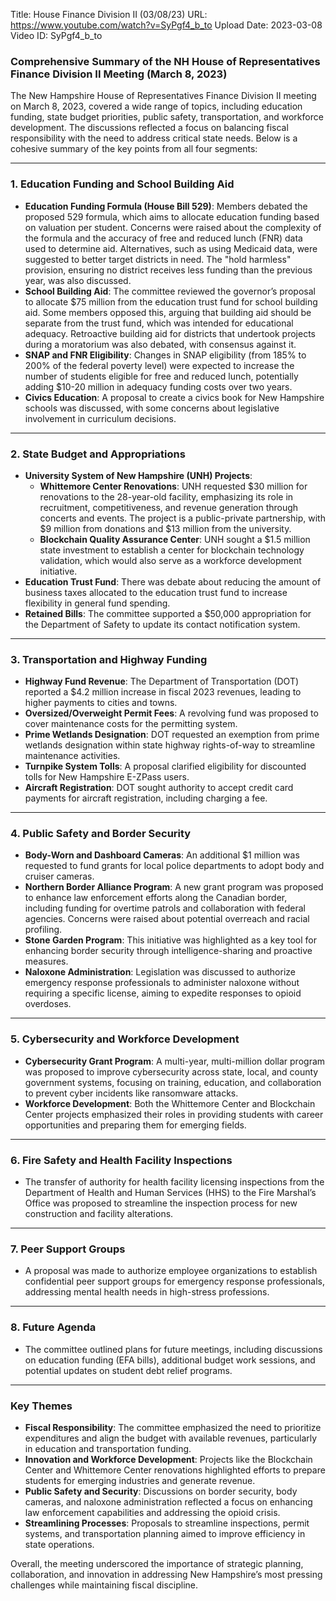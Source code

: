Title: House Finance Division II (03/08/23)
URL: https://www.youtube.com/watch?v=SyPgf4_b_to
Upload Date: 2023-03-08
Video ID: SyPgf4_b_to

### Comprehensive Summary of the NH House of Representatives Finance Division II Meeting (March 8, 2023)

The New Hampshire House of Representatives Finance Division II meeting on March 8, 2023, covered a wide range of topics, including education funding, state budget priorities, public safety, transportation, and workforce development. The discussions reflected a focus on balancing fiscal responsibility with the need to address critical state needs. Below is a cohesive summary of the key points from all four segments:

---

### **1. Education Funding and School Building Aid**
- **Education Funding Formula (House Bill 529)**: Members debated the proposed 529 formula, which aims to allocate education funding based on valuation per student. Concerns were raised about the complexity of the formula and the accuracy of free and reduced lunch (FNR) data used to determine aid. Alternatives, such as using Medicaid data, were suggested to better target districts in need. The "hold harmless" provision, ensuring no district receives less funding than the previous year, was also discussed.
- **School Building Aid**: The committee reviewed the governor’s proposal to allocate $75 million from the education trust fund for school building aid. Some members opposed this, arguing that building aid should be separate from the trust fund, which was intended for educational adequacy. Retroactive building aid for districts that undertook projects during a moratorium was also debated, with consensus against it.
- **SNAP and FNR Eligibility**: Changes in SNAP eligibility (from 185% to 200% of the federal poverty level) were expected to increase the number of students eligible for free and reduced lunch, potentially adding $10-20 million in adequacy funding costs over two years.
- **Civics Education**: A proposal to create a civics book for New Hampshire schools was discussed, with some concerns about legislative involvement in curriculum decisions.

---

### **2. State Budget and Appropriations**
- **University System of New Hampshire (UNH) Projects**: 
  - **Whittemore Center Renovations**: UNH requested $30 million for renovations to the 28-year-old facility, emphasizing its role in recruitment, competitiveness, and revenue generation through concerts and events. The project is a public-private partnership, with $9 million from donations and $13 million from the university.
  - **Blockchain Quality Assurance Center**: UNH sought a $1.5 million state investment to establish a center for blockchain technology validation, which would also serve as a workforce development initiative.
- **Education Trust Fund**: There was debate about reducing the amount of business taxes allocated to the education trust fund to increase flexibility in general fund spending.
- **Retained Bills**: The committee supported a $50,000 appropriation for the Department of Safety to update its contact notification system.

---

### **3. Transportation and Highway Funding**
- **Highway Fund Revenue**: The Department of Transportation (DOT) reported a $4.2 million increase in fiscal 2023 revenues, leading to higher payments to cities and towns.
- **Oversized/Overweight Permit Fees**: A revolving fund was proposed to cover maintenance costs for the permitting system.
- **Prime Wetlands Designation**: DOT requested an exemption from prime wetlands designation within state highway rights-of-way to streamline maintenance activities.
- **Turnpike System Tolls**: A proposal clarified eligibility for discounted tolls for New Hampshire E-ZPass users.
- **Aircraft Registration**: DOT sought authority to accept credit card payments for aircraft registration, including charging a fee.

---

### **4. Public Safety and Border Security**
- **Body-Worn and Dashboard Cameras**: An additional $1 million was requested to fund grants for local police departments to adopt body and cruiser cameras.
- **Northern Border Alliance Program**: A new grant program was proposed to enhance law enforcement efforts along the Canadian border, including funding for overtime patrols and collaboration with federal agencies. Concerns were raised about potential overreach and racial profiling.
- **Stone Garden Program**: This initiative was highlighted as a key tool for enhancing border security through intelligence-sharing and proactive measures.
- **Naloxone Administration**: Legislation was discussed to authorize emergency response professionals to administer naloxone without requiring a specific license, aiming to expedite responses to opioid overdoses.

---

### **5. Cybersecurity and Workforce Development**
- **Cybersecurity Grant Program**: A multi-year, multi-million dollar program was proposed to improve cybersecurity across state, local, and county government systems, focusing on training, education, and collaboration to prevent cyber incidents like ransomware attacks.
- **Workforce Development**: Both the Whittemore Center and Blockchain Center projects emphasized their roles in providing students with career opportunities and preparing them for emerging fields.

---

### **6. Fire Safety and Health Facility Inspections**
- The transfer of authority for health facility licensing inspections from the Department of Health and Human Services (HHS) to the Fire Marshal’s Office was proposed to streamline the inspection process for new construction and facility alterations.

---

### **7. Peer Support Groups**
- A proposal was made to authorize employee organizations to establish confidential peer support groups for emergency response professionals, addressing mental health needs in high-stress professions.

---

### **8. Future Agenda**
- The committee outlined plans for future meetings, including discussions on education funding (EFA bills), additional budget work sessions, and potential updates on student debt relief programs.

---

### **Key Themes**
- **Fiscal Responsibility**: The committee emphasized the need to prioritize expenditures and align the budget with available revenues, particularly in education and transportation funding.
- **Innovation and Workforce Development**: Projects like the Blockchain Center and Whittemore Center renovations highlighted efforts to prepare students for emerging industries and generate revenue.
- **Public Safety and Security**: Discussions on border security, body cameras, and naloxone administration reflected a focus on enhancing law enforcement capabilities and addressing the opioid crisis.
- **Streamlining Processes**: Proposals to streamline inspections, permit systems, and transportation planning aimed to improve efficiency in state operations.

Overall, the meeting underscored the importance of strategic planning, collaboration, and innovation in addressing New Hampshire’s most pressing challenges while maintaining fiscal discipline.